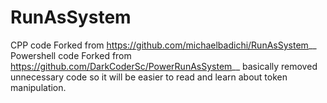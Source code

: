# RunAsSystem
CPP code Forked from https://github.com/michaelbadichi/RunAsSystem__
Powershell code Forked from https://github.com/DarkCoderSc/PowerRunAsSystem__
basically removed unnecessary code so it will be easier to read and learn about token manipulation.
